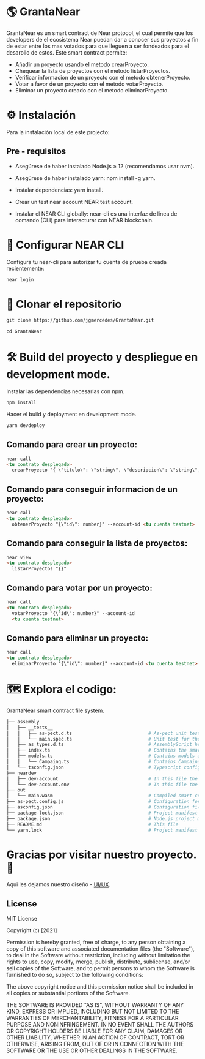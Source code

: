 # :earth_americas: GrantaNear

GrantaNear es un smart contract de Near protocol, el cual permite que los developers de el ecosistema Near puedan dar a conocer sus proyectos a fin de estar entre los mas votados para que lleguen a ser fondeados para el desarollo de estos. Este smart contract permite:

- Añadir un proyecto usando el metodo crearProyecto.
- Chequear la lista de proyectos con el metodo listarProyectos.
- Verificar informacion de un proyecto con el metodo obtenerProyecto.
- Votar a favor de un proyecto con el metodo votarProyecto.
- Eliminar un proyecto creado con el metodo eliminarProyecto.

# :gear: Instalación

Para la instalación local de este projecto:

## Pre - requisitos

- Asegúrese de haber instalado Node.js ≥ 12 (recomendamos usar nvm).

- Asegúrese de haber instalado yarn: npm install -g yarn.

- Instalar dependencias: yarn install.

- Crear un test near account NEAR test account.

- Instalar el NEAR CLI globally: near-cli es una interfaz de linea de comando (CLI) para interacturar con NEAR blockchain.

# :key: Configurar NEAR CLI

Configura tu near-cli para autorizar tu cuenta de prueba creada recientemente:

```html
near login
```

# :page_facing_up: Clonar el repositorio

```html
git clone https://github.com/jgmercedes/GrantaNear.git
```

```html
cd GrantaNear
```

# :hammer_and_wrench: Build del proyecto y despliegue en development mode.

Instalar las dependencias necesarias con npm.

```html
npm install
```

Hacer el build y deployment en development mode.

```html
yarn devdeploy
```

## Comando para crear un proyecto:

```html
near call
<tu contrato desplegado>
  crearProyecto "{ \"titulo\": \"string\", \"descripcion\": \"string\", \"fondos\": number }"  --account-id <tu cuenta testnet>
```

## Comando para conseguir informacion de un proyecto:

```html
near call
<tu contrato desplegado>
  obtenerProyecto "{\"id\": number}" --account-id <tu cuenta testnet>
```

## Comando para conseguir la lista de proyectos:

```html
near view
<tu contrato desplegado>
  listarProyectos "{}"
```

## Comando para votar por un proyecto:

```html
near call
<tu contrato desplegado>
  votarProyecto "{\"id\": number}" --account-id
  <tu cuenta testnet>
```

## Comando para eliminar un proyecto:

```html
near call
<tu contrato desplegado>
  eliminarProyecto "{\"id\": number}" --account-id <tu cuenta testnet>
```

# :world_map: Explora el codigo:

GrantaNear smart contract file system.

```bash
├── assembly
│   ├── __tests__
│   │   ├── as-pect.d.ts                            # As-pect unit testing headers for type hints
│   │   └── main.spec.ts                            # Unit test for the contract
│   ├── as_types.d.ts                               # AssemblyScript headers for type hint
│   ├── index.ts                                    # Contains the smart contract code
│   ├── models.ts                                   # Contains models accesible to the smart contract
│   │   └── Campaing.ts                             # Contains Campaing model.
│   └── tsconfig.json                               # Typescript configuration file
├── neardev
│   ├── dev-account                                 # In this file the provisional deploy smart contract account is saved
│   └── dev-account.env                             # In this file the provisional deploy smart contract account is saved like a environment variable
├── out
│   └── main.wasm                                   # Compiled smart contract code using to deploy
├── as-pect.config.js                               # Configuration for as-pect (AssemblyScript unit testing)
├── asconfig.json                                   # Configuration file for Assemblyscript compiler
├── package-lock.json                               # Project manifest lock version
├── package.json                                    # Node.js project manifest (scripts and dependencies)
├── README.md                                       # This file
└── yarn.lock                                       # Project manifest lock version
```

# Gracias por visitar nuestro proyecto. :wave:

Aqui les dejamos nuestro diseño - [UI/UX](https://www.canva.com/design/DAEri4aolfc/qkat_oy0bIIARVNcpDhthg/view?website#1).

## License

MIT License

Copyright (c) [2021]

Permission is hereby granted, free of charge, to any person obtaining a copy
of this software and associated documentation files (the "Software"), to deal
in the Software without restriction, including without limitation the rights
to use, copy, modify, merge, publish, distribute, sublicense, and/or sell
copies of the Software, and to permit persons to whom the Software is
furnished to do so, subject to the following conditions:

The above copyright notice and this permission notice shall be included in all
copies or substantial portions of the Software.

THE SOFTWARE IS PROVIDED "AS IS", WITHOUT WARRANTY OF ANY KIND, EXPRESS OR
IMPLIED, INCLUDING BUT NOT LIMITED TO THE WARRANTIES OF MERCHANTABILITY,
FITNESS FOR A PARTICULAR PURPOSE AND NONINFRINGEMENT. IN NO EVENT SHALL THE
AUTHORS OR COPYRIGHT HOLDERS BE LIABLE FOR ANY CLAIM, DAMAGES OR OTHER
LIABILITY, WHETHER IN AN ACTION OF CONTRACT, TORT OR OTHERWISE, ARISING FROM,
OUT OF OR IN CONNECTION WITH THE SOFTWARE OR THE USE OR OTHER DEALINGS IN THE
SOFTWARE.
